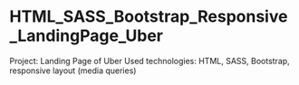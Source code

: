# HTML_SASS_Bootstrap_Responsive_LandingPage_Uber

Project: Landing Page of Uber
Used technologies: HTML, SASS, Bootstrap, responsive layout (media queries)
